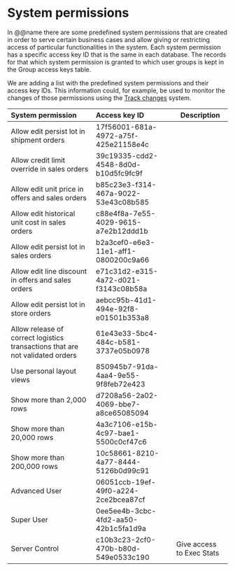# System permissions



In @@name there are some predefined system permissions that are created in order to serve certain business cases and allow giving or restricting access of particular functionalities in the system. Each system permission has a specific access key ID that is the same in each database. The records for that which system permission is granted to which user groups is kept in the Group access keys table. 

We are adding a list with the predefined system permissions and their access key IDs. This information could, for example, be used to monitor the changes of those permissions using the [Track changes](https://docs.erp.net/tech/advanced/data-objects/track-changes.html?q=Track%20Changes) system. 



| System permission                                            | Access key ID                        | Description               |
| :----------------------------------------------------------- | :----------------------------------- | ------------------------- |
| Allow edit persist lot in shipment orders                    | 17f56001-681a-4972-a75f-425e21158e4c |                           |
| Allow credit limit override in sales orders                  | 39c19335-cdd2-4548-8d0d-b10d5fc9fc9f |                           |
| Allow edit unit price in offers and sales orders             | b85c23e3-f314-467a-9022-53e43c08b585 |                           |
| Allow edit historical unit cost in sales orders              | c88e4f8a-7e55-4029-9615-a7e2b12ddd1b |                           |
| Allow edit persist lot in sales orders                       | b2a3cef0-e6e3-11e1-aff1-0800200c9a66 |                           |
| Allow edit line discount in offers and sales orders          | e71c31d2-e315-4a72-d021-f3143c08b58a |                           |
| Allow edit persist lot in store orders                       | aebcc95b-41d1-494e-92f8-e01501b353a8 |                           |
| Allow release of correct logistics transactions that are not validated orders | 61e43e33-5bc4-484c-b581-3737e05b0978 |                           |
| Use personal layout views                                    | 850945b7-91da-4aa4-9e55-9f8feb72e423 |                           |
| Show more than 2,000 rows                                    | d7208a56-2a02-4069-bbe7-a8ce65085094 |                           |
| Show more than 20,000 rows                                   | 4a3c7106-e15b-4c97-bae1-5500c0cf47c6 |                           |
| Show more than 200,000 rows                                  | 10c58661-8210-4a77-8444-5126b0d99c91 |                           |
| Advanced User                                                | 06051ccb-19ef-49f0-a224-2ce2bcea87cf |                           |
| Super User                                                   | 0ee5ee4b-3cbc-4fd2-aa50-42b1c5fa1d9a |                           |
| Server Control                                               | c10b3c23-2cf0-470b-b80d-549e0533c190 | Give access to Exec Stats |
